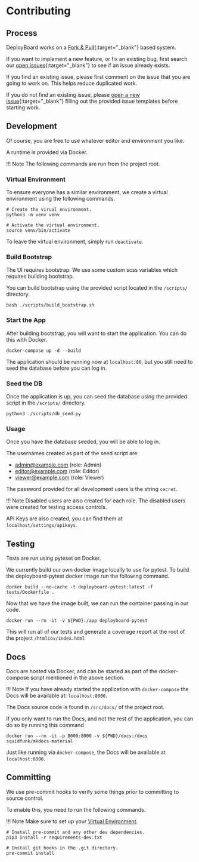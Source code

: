 # Contributing

## Process

DeployBoard works on a [Fork & Pull](https://reflectoring.io/github-fork-and-pull/){:target="_blank"} based system.

If you want to implement a new feature, or fix an existing bug, first search our [open issues](https://github.com/DeployBoard/deployboard/issues){:target="_blank"} to see if an issue already exists.

If you find an existing issue, please first comment on the issue that you are going to work on. This helps reduce duplicated work.

If you do not find an existing issue, please [open a new issue](https://github.com/DeployBoard/deployboard/issues/new/choose){:target="_blank"} filling out the provided issue templates before starting work.

## Development

Of course, you are free to use whatever editor and environment you like.

A runtime is provided via Docker.

!!! Note
    The following commands are run from the project root.

### Virtual Environment

To ensure everyone has a similar environment, we create a virtual environment using the following commands.

```
# Create the virual environment.
python3 -m venv venv

# Activate the virtual environment.
source venv/bin/activate
```

To leave the virtual environment, simply run `deactivate`.

### Build Bootstrap

The UI requires bootstrap. We use some custom scss variables which requires building bootstrap.

You can build bootstrap using the provided script located in the `/scripts/` directory.

```
bash ./scripts/build_bootstrap.sh
```

### Start the App

After building bootstrap, you will want to start the application. You can do this with Docker.

```
docker-compose up -d --build
```

The application should be running now at `localhost:80`, but you still need to seed the database before you can log in.

### Seed the DB

Once the application is up, you can seed the database using the provided script in the `/scripts/` directory.

```
python3 ./scripts/db_seed.py
```

### Usage

Once you have the database seeded, you will be able to log in.

The usernames created as part of the seed script are:

- admin@example.com (role: Admin)
- editor@example.com (role: Editor)
- viewer@example.com (role: Viewer)

The password provided for all development users is the string `secret`.

!!! Note
    Disabled users are also created for each role. The disabled users were created for testing access controls.

API Keys are also created, you can find them at `localhost/settings/apikeys`.

## Testing

Tests are run using pyteset on Docker.

We currently build our own docker image locally to use for pytest. To build the deployboard-pytest docker image run the following command.

```
docker build --no-cache -t deployboard-pytest:latest -f tests/Dockerfile .
```

Now that we have the image built, we can run the container passing in our code.

```
docker run --rm -it -v ${PWD}:/app deployboard-pytest
```

This will run all of our tests and generate a coverage report at the root of the project `/htmlcov/index.html`

## Docs

Docs are hosted via Docker, and can be started as part of the docker-compose script mentioned in the above section.

!!! Note
    If you have already started the application with `docker-compose` the Docs will be available at: `localhost:8000`.

The Docs source code is found in `/src/docs/` of the project root.

If you only want to run the Docs, and not the rest of the application, you can do so by running this command

```
docker run --rm -it -p 8000:8000 -v ${PWD}/docs:/docs squidfunk/mkdocs-material
```

Just like running via `docker-compose`, the Docs will be available at `localhost:8000`.

## Committing

We use pre-commit hooks to verify some things prior to committing to source control.

To enable this, you need to run the following commands.

!!! Note
    Make sure to set up your [Virtual Environment](contributing.md#virtual-environment).

```
# Install pre-commit and any other dev dependencies.
pip3 install -r requirements-dev.txt

# Install git hooks in the .git directory.
pre-commit install
```
